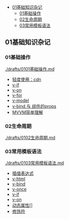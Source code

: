 
<!-- @import "[TOC]" {cmd="toc" depthFrom=1 depthTo=6 orderedList=false} -->

<!-- code_chunk_output -->

- [01基础知识杂记](#01基础知识杂记)
  - [01基础操作](#01基础操作)
  - [02生命周期](#02生命周期)
  - [03常用模板语法](#03常用模板语法)

<!-- /code_chunk_output -->

## 01基础知识杂记
### 01基础操作
[./drafts/0101基础操作.md](./drafts/0101基础操作.md)

- [轻度使用：cdn](./drafts/0101基础操作.md#轻度使用cdn)
- [v-if](./drafts/0101基础操作.md#v-if)
- [v-on](./drafts/0101基础操作.md#v-on)
- [v-for](./drafts/0101基础操作.md#v-for)
- [v-model](./drafts/0101基础操作.md#v-model)
- [v-bind 与 组件的props](./drafts/0101基础操作.md#v-bind-与-组件的props)
- [MVVM简单理解](./drafts/0101基础操作.md#mvvm简单理解)

### 02生命周期
[./drafts/0102生命周期.md](./drafts/0102生命周期.md)

### 03常用模板语法
[./drafts/0103常用模板语法.md](./drafts/0103常用模板语法.md)

- [插值表达式](./drafts/0103常用模板语法.md#插值表达式)
- [v-html](./drafts/0103常用模板语法.md#v-html)
- [v-bind](./drafts/0103常用模板语法.md#v-bind)
- [v-once](./drafts/0103常用模板语法.md#v-once)
- [v-if](./drafts/0103常用模板语法.md#v-if)
- [v-on](./drafts/0103常用模板语法.md#v-on)
- [动态属性[]](./drafts/0103常用模板语法.md#动态属性)
- [修饰符](./drafts/0103常用模板语法.md#修饰符)

